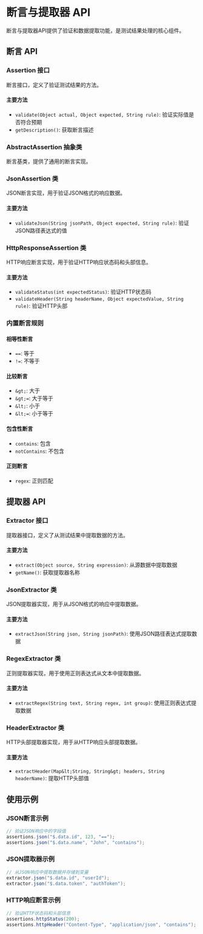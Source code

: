 # 断言与提取器 API

断言与提取器API提供了验证和数据提取功能，是测试结果处理的核心组件。

## 断言 API

### Assertion 接口
断言接口，定义了验证测试结果的方法。

#### 主要方法
- `validate(Object actual, Object expected, String rule)`: 验证实际值是否符合预期
- `getDescription()`: 获取断言描述

### AbstractAssertion 抽象类
断言基类，提供了通用的断言实现。

### JsonAssertion 类
JSON断言实现，用于验证JSON格式的响应数据。

#### 主要方法
- `validateJson(String jsonPath, Object expected, String rule)`: 验证JSON路径表达式的值

### HttpResponseAssertion 类
HTTP响应断言实现，用于验证HTTP响应状态码和头部信息。

#### 主要方法
- `validateStatus(int expectedStatus)`: 验证HTTP状态码
- `validateHeader(String headerName, Object expectedValue, String rule)`: 验证HTTP头部

### 内置断言规则

#### 相等性断言
- `==`: 等于
- `!=`: 不等于

#### 比较断言
- `&gt;`: 大于
- `&gt;=`: 大于等于
- `&lt;`: 小于
- `&lt;=`: 小于等于

#### 包含性断言
- `contains`: 包含
- `notContains`: 不包含

#### 正则断言
- `regex`: 正则匹配

## 提取器 API

### Extractor 接口
提取器接口，定义了从测试结果中提取数据的方法。

#### 主要方法
- `extract(Object source, String expression)`: 从源数据中提取数据
- `getName()`: 获取提取器名称

### JsonExtractor 类
JSON提取器实现，用于从JSON格式的响应中提取数据。

#### 主要方法
- `extractJson(String json, String jsonPath)`: 使用JSON路径表达式提取数据

### RegexExtractor 类
正则提取器实现，用于使用正则表达式从文本中提取数据。

#### 主要方法
- `extractRegex(String text, String regex, int group)`: 使用正则表达式提取数据

### HeaderExtractor 类
HTTP头部提取器实现，用于从HTTP响应头部提取数据。

#### 主要方法
- `extractHeader(Map&lt;String, String&gt; headers, String headerName)`: 提取HTTP头部值

## 使用示例

### JSON断言示例
```java
// 验证JSON响应中的字段值
assertions.json("$.data.id", 123, "==");
assertions.json("$.data.name", "John", "contains");
```

### JSON提取器示例
```java
// 从JSON响应中提取数据并存储到变量
extractor.json("$.data.id", "userId");
extractor.json("$.data.token", "authToken");
```

### HTTP响应断言示例
```java
// 验证HTTP状态码和头部信息
assertions.httpStatus(200);
assertions.httpHeader("Content-Type", "application/json", "contains");
```
